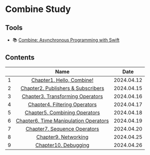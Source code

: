 # Combine Study

## Tools

- 📚 [Combine: Asynchronous Programming with Swift](https://www.kodeco.com/books/combine-asynchronous-programming-with-swift/v3.0/)

## Contents

|     |                                     Name                                     |    Date    |
| :-: | :--------------------------------------------------------------------------: | :--------: |
|  1  |              [Chapter1. Hello, Combine!](./01-hello-combine.md)              | 2024.04.12 |
|  2  |     [Chapter2. Publishers & Subscribers](./02-publishers-subscribers.md)     | 2024.04.15 |
|  3  |      [Chapter3. Transforming Operators](./03-transforming-operators.md)      | 2024.04.16 |
|  4  |         [Chapter4. Filtering Operators](./04-filtering-operators.md)         | 2024.04.17 |
|  5  |         [Chapter5. Combining Operators](./05-combining-operators.md)         | 2024.04.18 |
|  6  | [Chapter6. Time Manipulation Operators](./06-time-manipulation-operators.md) | 2024.04.19 |
|  7  |          [Chapter7. Sequence Operators](./07-sequence-operators.md)          | 2024.04.20 |
|  8  |                  [Chapter9. Networking](./09-networking.md)                  | 2024.04.25 |
|  9  |                  [Chapter10. Debugging](./10-debugging.md)                   | 2024.04.26 |
